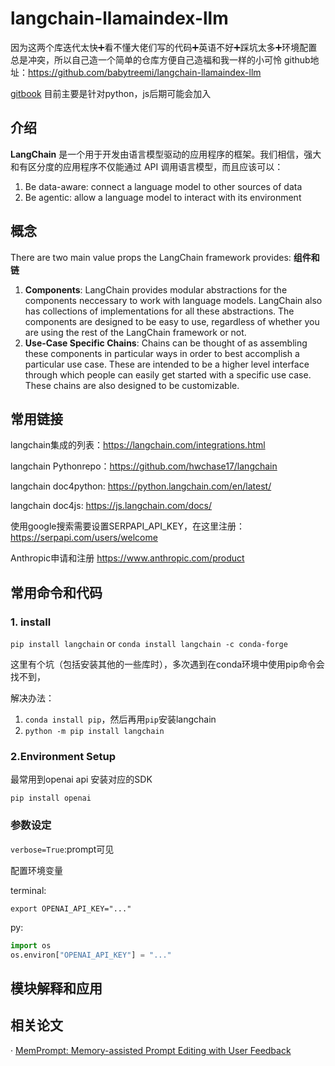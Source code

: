 # langchain-llamaindex-llm
因为这两个库迭代太快➕看不懂大佬们写的代码➕英语不好➕踩坑太多➕环境配置总是冲突，所以自己造一个简单的仓库方便自己造福和我一样的小可怜
github地址：<https://github.com/babytreemi/langchain-llamaindex-llm>

[gitbook](https://babytreemis-organization.gitbook.io/langchain_llama-index_llm/) 
目前主要是针对python，js后期可能会加入
## 介绍
**LangChain** 是一个用于开发由语言模型驱动的应用程序的框架。我们相信，强大和有区分度的应用程序不仅能通过 API 调用语言模型，而且应该可以：
1. Be data-aware: connect a language model to other sources of data
2. Be agentic: allow a language model to interact with its environment
## 概念
There are two main value props the LangChain framework provides:
**组件和链**
1. **Components**: LangChain provides modular abstractions for the components neccessary to work with language models. LangChain also has collections of implementations for all these abstractions. The components are designed to be easy to use, regardless of whether you are using the rest of the LangChain framework or not.
2. **Use-Case Specific Chains**: Chains can be thought of as assembling these components in particular ways in order to best accomplish a particular use case. These are intended to be a higher level interface through which people can easily get started with a specific use case. These chains are also designed to be customizable.



## 常用链接
langchain集成的列表：<https://langchain.com/integrations.html>

langchain Pythonrepo：<https://github.com/hwchase17/langchain>

langchain doc4python: <https://python.langchain.com/en/latest/>

langchain doc4js: <https://js.langchain.com/docs/>

使用google搜索需要设置SERPAPI_API_KEY，在这里注册：<https://serpapi.com/users/welcome>

Anthropic申请和注册 <https://www.anthropic.com/product>
## 常用命令和代码

### 1. install
`pip install langchain` 
or 
`conda install langchain -c conda-forge`

这里有个坑（包括安装其他的一些库时），多次遇到在conda环境中使用pip命令会找不到，

解决办法：
1. `conda install pip`，然后再用`pip`安装langchain
2. `python -m pip install langchain`

### 2.Environment Setup
最常用到openai api  安装对应的SDK
```shell
pip install openai
```
### 参数设定

`verbose=True`:prompt可见

配置环境变量

terminal:
```shell
export OPENAI_API_KEY="..."
```
py:
```python
import os
os.environ["OPENAI_API_KEY"] = "..."
```
## 模块解释和应用

## 相关论文

· [MemPrompt: Memory-assisted Prompt Editing with User Feedback]( https://memprompt.com/)

